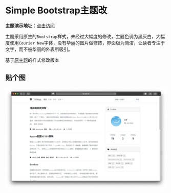# Simple Bootstrap主题改


**主题演示地址**：[点击访问](https://blog.halo123.top:8090)

主题采用原生的`Bootstrap`样式，未经过大幅度的修改，主题色调为黑灰白，大幅度使用`Courier New`字体，没有华丽的图片做修饰，界面极为简洁，让读者专注于文字，而不被华丽的外表所吸引。

基于[原主题](https://github.com/CodeLunatic/halo-theme-simple-bootstrap)的样式修改版本


## 贴个图

![截图](screenshot.png)

